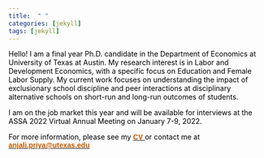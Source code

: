 ```yaml
---
title:  " "
categories: [jekyll]
tags: [jekyll]
---
```

<p><font color="#000000"> Hello! I am a final year Ph.D. candidate in the Department of Economics at University of Texas at Austin. My research interest is in Labor and Development Economics, with a specific focus on Education and Female Labor Supply. My current work focuses on understanding the impact of exclusionary school discipline and peer interactions at disciplinary alternative schools on short-run and long-run outcomes of students.

I am on the job market this year and will be available for interviews at the ASSA 2022 Virtual Annual Meeting on January 7-9, 2022.

<p style="color:#000000;">For more information, please see my <a href="{{ site.baseurl }}/files/CV_Anjali_P_Verma copy.pdf"><target="_blank"><b><font face="Arial" color="#C35900">CV </font></b></a>or contact me at  <a href="mailto:{{ site.author.email }}" title="Email {{ site.author.email }}" target="_blank"><b><font face="Arial" color="#C35900">anjali.priya@utexas.edu</font></b></a></p>
  

